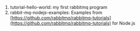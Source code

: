 1. tutorial-hello-world: my first rabbitmq program
2. rabbit-mq-nodejs-examples: Examples from [https://github.com/rabbitmq/rabbitmq-tutorials](https://github.com/rabbitmq/rabbitmq-tutorials) for Node.js
